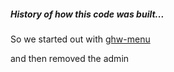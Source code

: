 
##### History of how this code was built...

So we started out with
[ghw-menu](https://github.com/stormasm/ghw-menu)

and then removed the admin
